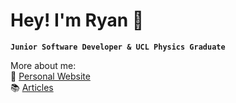 # Hey! I'm Ryan 🕺

**`Junior Software Developer & UCL Physics Graduate`**

More about me: <br />
🔗 [Personal Website](https://forreya.vercel.app/) <br />
📚 [Articles](https://medium.com/@forreya)
